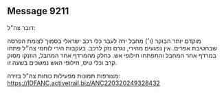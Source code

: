 ## Message 9211

דובר צה"ל:

מוקדם יותר הבוקר (ו׳) מחבל ירה לעבר כלי רכב ישראלי בסמוך לצומת הפרסה שבחטיבת אפרים. אין נפגעים מהירי, נגרם נזק לרכב. בעקבות הירי לוחמי צה״ל פתחו במרדף אחר המחבל והתפתחו חילופי אש. כחלק מהמרדף אחר המחבל, הוזנקו מסוק קרב וכלי טיס, חילופי האש נמשכים בשעה זו.

מצורפות תמונות מפעילות כוחות צה"ל בזירה: https://IDFANC.activetrail.biz/ANC220320249328432

